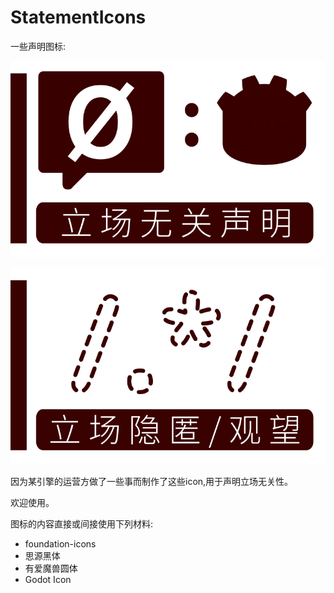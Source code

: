 # StatementIcons

一些声明图标:

![hd](https://raw.githubusercontent.com/HowQi/StatementIcons/refs/heads/main/%E6%97%A0%E5%85%B3%E6%80%A7o.svg)

![hd](https://raw.githubusercontent.com/HowQi/StatementIcons/refs/heads/main/%E4%B8%8D%E5%85%AC%E5%BC%80o.svg)

因为某引擎的运营方做了一些事而制作了这些icon,用于声明立场无关性。

欢迎使用。

图标的内容直接或间接使用下列材料:
+ foundation-icons
+ 思源黑体
+ 有爱魔兽圆体
+ Godot Icon
